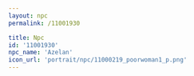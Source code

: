 ```yaml
---
layout: npc
permalink: /11001930

title: Npc
id: '11001930'
npc_name: 'Azelan'
icon_url: 'portrait/npc/11000219_poorwoman1_p.png'
---
```

